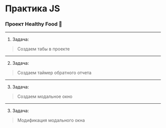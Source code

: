# Практика JS  
### Проект Healthy Food 🥦

___
1. Задача:
> Создаем табы в проекте

___
2. Задача:
> Создаем таймер обратного отчета

___
3. Задача:
> Создаем модальное окно

___
3. Задача:
>  Модификация модального окна